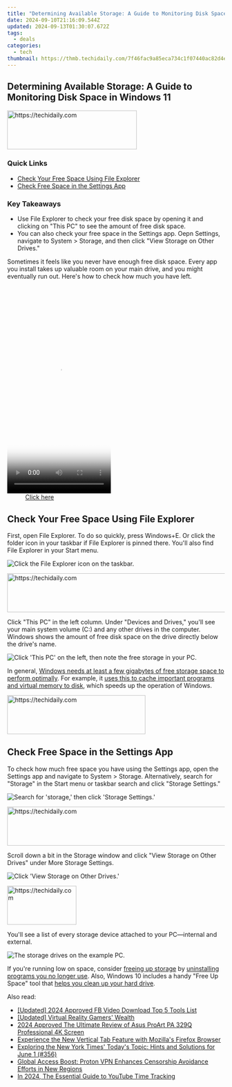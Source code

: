 ```yaml
---
title: "Determining Available Storage: A Guide to Monitoring Disk Space in Windows 11"
date: 2024-09-10T21:16:09.544Z
updated: 2024-09-13T01:30:07.672Z
tags:
  - deals
categories:
  - tech
thumbnail: https://thmb.techidaily.com/7f46fac9a85eca734c1f07440ac82d4e70260de3231ef2557f357bda5f1ea303.jpg
---
```


## Determining Available Storage: A Guide to Monitoring Disk Space in Windows 11

<!-- affiliate ads begin -->
<a href="https://25home.pxf.io/c/5597632/2123477/16836" target="_top" id="2123477">
  <img src="//a.impactradius-go.com/display-ad/16836-2123477" border="0" alt="https://techidaily.com" width="300" height="90"/>
</a>
<img height="0" width="0" src="https://25home.pxf.io/i/5597632/2123477/16836" style="position:absolute;visibility:hidden;" border="0" />
<!-- affiliate ads end -->

### Quick Links

* [Check Your Free Space Using File Explorer](https://visual-screen-recording.techidaily.com/in-2024-google-chats-mastery-key-elements-4-ways/)
* [Check Free Space in the Settings App](https://solve-manuals.techidaily.com/idpidp-revolutionary-victories-in-investment-decision-processes/)

### Key Takeaways

* Use File Explorer to check your free disk space by opening it and clicking on "This PC" to see the amount of free disk space.
* You can also check your free space in the Settings app. Oepn Settings, navigate to System > Storage, and then click "View Storage on Other Drives."

 Sometimes it feels like you never have enough free disk space. Every app you install takes up valuable room on your main drive, and you might eventually run out. Here's how to check how much you have left.

<!-- affiliate ads begin -->
<span id="1770776">
					<video width="240" height="480" style="cursor:pointer"
           poster="//a.impactradius-go.com/display-clicktoplayimage/1770776.png"
           onclick="if(!this.playClicked){this.play();this.setAttribute('controls',true);this.playClicked=true;}">
	   <source src="//a.impactradius-go.com/display-ad/20702-1770776">
	   <img src="//a.impactradius-go.com/display-clicktoplayimage/1770776.png" style="border: none; height: 100%; width: 100%; object-fit: contain">
	</video>
	<div style="width:150px;text-align:center"><a href="javascript:window.open(decodeURIComponent('https%3A%2F%2Ftokenmetrics.sjv.io%2Fc%2F5597632%2F1770776%2F20702'), '_blank');void(0);">Click here</a></div>
</span>
<img height="0" width="0" src="https://imp.pxf.io/i/5597632/1770776/20702" style="position:absolute;visibility:hidden;" border="0" />
<!-- affiliate ads end -->

##  Check Your Free Space Using File Explorer

 First, open File Explorer. To do so quickly, press Windows+E. Or click the folder icon in your taskbar if File Explorer is pinned there. You'll also find File Explorer in your Start menu.

![Click the File Explorer icon on the taskbar.](https://static1.howtogeekimages.com/wordpress/wp-content/uploads/2024/02/1-6.png) 

<!-- affiliate ads begin -->
<a href="https://wigfever.sjv.io/c/5597632/2014854/22899" target="_top" id="2014854">
  <img src="//a.impactradius-go.com/display-ad/22899-2014854" border="0" alt="https://techidaily.com" width="728" height="90"/>
</a>
<img height="0" width="0" src="https://wigfever.sjv.io/i/5597632/2014854/22899" style="position:absolute;visibility:hidden;" border="0" />
<!-- affiliate ads end -->

 Click "This PC" in the left column. Under "Devices and Drives," you'll see your main system volume (C:) and any other drives in the computer. Windows shows the amount of free disk space on the drive directly below the drive's name.

![Click 'This PC' on the left, then note the free storage in your PC.](https://static1.howtogeekimages.com/wordpress/wp-content/uploads/2024/02/2-6.png) 

 In general, [Windows needs at least a few gigabytes of free storage space to perform optimally](https://easy-unlock-android.techidaily.com/in-2024-the-ultimate-guide-to-oneplus-12-pattern-lock-screen-everything-you-need-to-know-by-drfone-android/). For example, it [uses this to cache important programs and virtual memory to disk](https://extra-tips.techidaily.com/updated-cinematic-masterpiece-dialogues/), which speeds up the operation of Windows.

<!-- affiliate ads begin -->
<a href="https://aligracehair.sjv.io/c/5597632/2115947/19272" target="_top" id="2115947">
  <img src="//a.impactradius-go.com/display-ad/19272-2115947" border="0" alt="https://techidaily.com" width="320" height="90"/>
</a>
<img height="0" width="0" src="https://aligracehair.sjv.io/i/5597632/2115947/19272" style="position:absolute;visibility:hidden;" border="0" />
<!-- affiliate ads end -->

##  Check Free Space in the Settings App

 To check how much free space you have using the Settings app, open the Settings app and navigate to System > Storage. Alternatively, search for "Storage" in the Start menu or taskbar search and click "Storage Settings."

![Search for 'storage,' then click 'Storage Settings.'](https://static1.howtogeekimages.com/wordpress/wp-content/uploads/2024/02/3-storage-settings.png) 

<!-- affiliate ads begin -->
<a href="https://ephamedtechinc.pxf.io/c/5597632/2120864/26400?prodsku=Mercury" target="_top" id="2120864">
  <img src="//a.impactradius-go.com/display-ad/26400-2120864" border="0" alt="https://techidaily.com" width="728" height="90"/>
</a>
<img height="0" width="0" src="https://ephamedtechinc.pxf.io/i/5597632/2120864/26400?prodsku=Mercury" style="position:absolute;visibility:hidden;" border="0" />
<!-- affiliate ads end -->

 Scroll down a bit in the Storage window and click "View Storage on Other Drives" under More Storage Settings. 

![Click 'View Storage on Other Drives.'](https://static1.howtogeekimages.com/wordpress/wp-content/uploads/2024/02/4-view-storage.png) 

<!-- affiliate ads begin -->
<a href="https://aligracehair.sjv.io/c/5597632/2135366/19272" target="_top" id="2135366">
  <img src="//a.impactradius-go.com/display-ad/19272-2135366" border="0" alt="https://techidaily.com" width="160" height="90"/>
</a>
<img height="0" width="0" src="https://aligracehair.sjv.io/i/5597632/2135366/19272" style="position:absolute;visibility:hidden;" border="0" />
<!-- affiliate ads end -->

 You'll see a list of every storage device attached to your PC—internal and external. 

![The storage drives on the example PC.](https://static1.howtogeekimages.com/wordpress/wp-content/uploads/2024/02/5-storage-drives.png) 

 If you're running low on space, consider [freeing up storage](https://youtube-clips.techidaily.com/culinary-carousel-swirling-up-top-food-network-names-for-2024/) by [uninstalling programs you no longer use](https://some-approaches.techidaily.com/swift-closure-of-a-linkedin-account-the-how-to-guide-for-2024/). Also, Windows 10 includes a handy "Free Up Space" tool that [helps you clean up your hard drive](https://vp-tips.techidaily.com/launch-free-dvd-playback-capabilities-on-windowsmac-laptops/).

<ins class="adsbygoogle"
     style="display:block"
     data-ad-format="autorelaxed"
     data-ad-client="ca-pub-7571918770474297"
     data-ad-slot="1223367746"></ins>

<ins class="adsbygoogle"
     style="display:block"
     data-ad-client="ca-pub-7571918770474297"
     data-ad-slot="8358498916"
     data-ad-format="auto"
     data-full-width-responsive="true"></ins>

<span class="atpl-alsoreadstyle">Also read:</span>
<div><ul>
<li><a href="https://facebook-videos.techidaily.com/updated-2024-approved-fb-video-download-top-5-tools-list/"><u>[Updated] 2024 Approved FB Video Download Top 5 Tools List</u></a></li>
<li><a href="https://facebook-video-share.techidaily.com/updated-virtual-reality-gamers-wealth/"><u>[Updated] Virtual Reality Gamers' Wealth</u></a></li>
<li><a href="https://article-files.techidaily.com/2024-approved-the-ultimate-review-of-asus-proart-pa-329q-professional-4k-screen/"><u>2024 Approved The Ultimate Review of Asus ProArt PA 329Q Professional 4K Screen</u></a></li>
<li><a href="https://some-skills.techidaily.com/experience-the-new-vertical-tab-feature-with-mozillas-firefox-browser/"><u>Experience the New Vertical Tab Feature with Mozilla's Firefox Browser</u></a></li>
<li><a href="https://some-skills.techidaily.com/exploring-the-new-york-times-todays-topic-hints-and-solutions-for-june-1-356/"><u>Exploring the New York Times' Today's Topic: Hints and Solutions for June 1 (#356)</u></a></li>
<li><a href="https://some-skills.techidaily.com/global-access-boost-proton-vpn-enhances-censorship-avoidance-efforts-in-new-regions/"><u>Global Access Boost: Proton VPN Enhances Censorship Avoidance Efforts in New Regions</u></a></li>
<li><a href="https://fox-hovers.techidaily.com/in-2024-the-essential-guide-to-youtube-time-tracking/"><u>In 2024, The Essential Guide to YouTube Time Tracking</u></a></li>
</ul></div>

